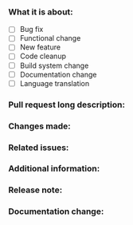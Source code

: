 <!-- Describe the pull request as the first paragraph of this PR. -->
<!-- Make sure that you have read the "Contributing" guidelines. -->

### What it is about:
- [ ] Bug fix
- [ ] Functional change
- [ ] New feature
- [ ] Code cleanup
- [ ] Build system change
- [ ] Documentation change
- [ ] Language translation
<!-- Replace [ ] with [x] to select options. -->
<!-- Add/Remove items to the list, if necessary. -->

### Pull request long description:
<!-- Describe your pull request in detail. -->

### Changes made:
<!-- Enumerate the changes with 1), 2), 3) etc. -->
<!-- Ensure the test cases are updated if needed. -->

### Related issues:
<!-- Reference issues with #<issue-num>. -->
<!-- Write "Fixes #<issue-num>" to notify Github that this PR fixes an issue. -->

### Additional information:
<!-- Include sample dive log or other relevant information to allow testing the change where feasible. -->

### Release note:
<!-- Describe if this change needs a release note present in CHANGELOG.md. -->
<!-- Also, please make sure to add the release note on top of the file CHANGELOG.md. -->

### Documentation change:
<!-- 
* If this PR makes changes to user functionality, then the documentation has to be updated too.
* Briefly outline here what has changed in terms of the user experience (UX).
-->

<!--
##################
##  FINAL NOTE  ##
##################
If you are a collaborator,
please add labels and assign other collaborators for a review.

Delete the commented lines, such as this one, if you want, they are not included in the PR output.
-->
